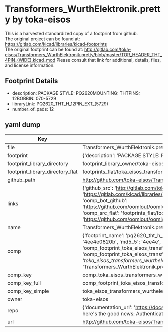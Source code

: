 # Transformers_WurthElektronik.pretty by toka-eisos  
This is a harvested standardized copy of a footprint from github.  
The original project can be found at:  
https://gitlab.com/kicad/libraries/kicad-footprints  
The original footprint can be found at:
http://gitlab.com/toka-eisos/Transformers_WurthElektronik.pretty/blob/master/TOR_HEADER_THT_4PIN_(WIDE).kicad_mod
Please consult that link for additional, details, files, and license information.  
## Footprint Details
* description: PACKAGE STYLE: PQ2620MOUNTING: THTPINS: 12BOBBIN: 070-5729  
* libraryLink: PQ2620_THT_H_12PIN_EXT_(5729)  
* number_of_pads: 12  
## yaml dump  
| Key | Value |  
| --- | --- |  
| file | Transformers_WurthElektronik.pretty/PQ2620_THT_H_12PIN_EXT_(5729).kicad_mod |  
| footprint | {'description': 'PACKAGE STYLE: PQ2620MOUNTING: THTPINS: 12BOBBIN: 070-5729', 'libraryLink': 'PQ2620_THT_H_12PIN_EXT_(5729)', 'number_of_pads': 12} |  
| footprint_library_directory | footprint_library_owner/toka-eisos_Transformers_WurthElektronik.pretty |  
| footprint_library_directory_flat | footprints_flat/toka_eisos_transformers_wurthelektronik_pq2620_tht_h_12pin_ext_(5729)/working |  
| github_path | http://github.com/toka-eisos/Transformers_WurthElektronik.pretty/blob/master/PQ2620_THT_H_12PIN_EXT_(5729).kicad_mod |  
| links | {'github_src': 'http://gitlab.com/toka-eisos/Transformers_WurthElektronik.pretty/blob/master/TOR_HEADER_THT_4PIN_(WIDE).kicad_mod', 'github_src_repo': 'https://gitlab.com/kicad/libraries/kicad-footprints', 'oomp_bot': 'footprints/toka_eisos_transformers_wurthelektronik_pq2620_tht_h_12pin_ext_(5729)/working', 'oomp_bot_github': 'https://github.com/oomlout/oomlout_oomp_footprint_bot/tree/main/footprints/toka_eisos_transformers_wurthelektronik_pq2620_tht_h_12pin_ext_(5729)/working', 'oomp_src_flat': 'footprints_flat/footprints_flat/toka_eisos_transformers_wurthelektronik_pq2620_tht_h_12pin_ext_(5729)/working', 'oomp_src_flat_github': 'https://github.com/oomlout/oomlout_oomp_footprint_src/tree/main/footprints_flat/toka_eisos_transformers_wurthelektronik_pq2620_tht_h_12pin_ext_(5729)/working'} |  
| name | Transformers_WurthElektronik.pretty |  
| oomp | {'footprint_name': 'pq2620_tht_h_12pin_ext_(5729)', 'library_name': 'transformers_wurthelektronik', 'md5': '4ee4e0820b8a92b8b5781d22a764cacf', 'md5_10': '4ee4e0820b', 'md5_5': '4ee4e', 'md5_6': '4ee4e0', 'oomp_key': 'oomp_toka_eisos_transformers_wurthelektronik_pq2620_tht_h_12pin_ext_(5729)', 'oomp_key_extra': 'oomp_footprint_toka_eisos_transformers_wurthelektronik_pq2620_tht_h_12pin_ext_(5729)', 'oomp_key_full': 'oomp_footprint_toka_eisos_transformers_wurthelektronik_pq2620_tht_h_12pin_ext_(5729)_4ee4e0', 'oomp_key_simple': 'toka_eisos_transformers_wurthelektronik_pq2620_tht_h_12pin_ext_(5729)', 'original_filename': 'Transformers_WurthElektronik.pretty/PQ2620_THT_H_12PIN_EXT_(5729).kicad_mod', 'owner_name': 'toka_eisos'} |  
| oomp_key | oomp_toka_eisos_transformers_wurthelektronik_pq2620_tht_h_12pin_ext_(5729) |  
| oomp_key_full | oomp_footprint_toka_eisos_transformers_wurthelektronik_pq2620_tht_h_12pin_ext_(5729) |  
| oomp_key_simple | toka_eisos_transformers_wurthelektronik_pq2620_tht_h_12pin_ext_(5729) |  
| owner | toka-eisos |  
| repo | {'documentation_url': 'https://docs.github.com/rest/overview/resources-in-the-rest-api#rate-limiting', 'message': "API rate limit exceeded for 84.66.173.59. (But here's the good news: Authenticated requests get a higher rate limit. Check out the documentation for more details.)"} |  
| url | http://github.com/toka-eisos/Transformers_WurthElektronik.pretty |  

